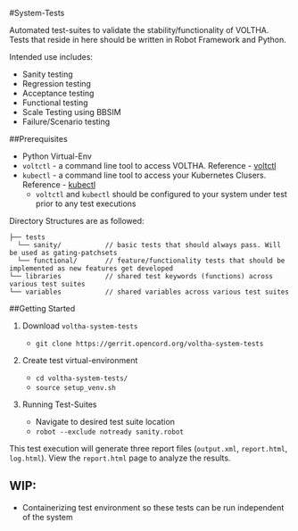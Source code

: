#System-Tests

Automated test-suites to validate the stability/functionality of VOLTHA. Tests that reside in here should be written in Robot Framework and Python.

Intended use includes:

* Sanity testing
* Regression testing
* Acceptance testing
* Functional testing
* Scale Testing using BBSIM
* Failure/Scenario testing

##Prerequisites
* Python Virtual-Env
* `voltctl` - a command line tool to access VOLTHA. Reference - [voltctl](https://github.com/ciena/voltctl)
* `kubectl` - a command line tool to access your Kubernetes Clusers. Reference - [kubectl](https://kubernetes.io/docs/reference/kubectl/kubectl/)
    * `voltctl` and `kubectl` should be configured to your system under test prior to any test executions

Directory Structures are as followed:
```
├── tests
  └── sanity/           // basic tests that should always pass. Will be used as gating-patchsets
  └── functional/       // feature/functionality tests that should be implemented as new features get developed
└── libraries           // shared test keywords (functions) across various test suites
└── variables           // shared variables across various test suites
```


##Getting Started
1. Download `voltha-system-tests`
    * `git clone https://gerrit.opencord.org/voltha-system-tests`

2. Create test virtual-environment
    * `cd voltha-system-tests/`
    * `source setup_venv.sh`
3. Running Test-Suites
    * Navigate to desired test suite location
    * `robot --exclude notready sanity.robot`

This test execution will generate three report files (`output.xml`, `report.html`, `log.html`). View the `report.html` page to analyze the results. 

## WIP:
*  Containerizing test environment so these tests can be run independent of the system